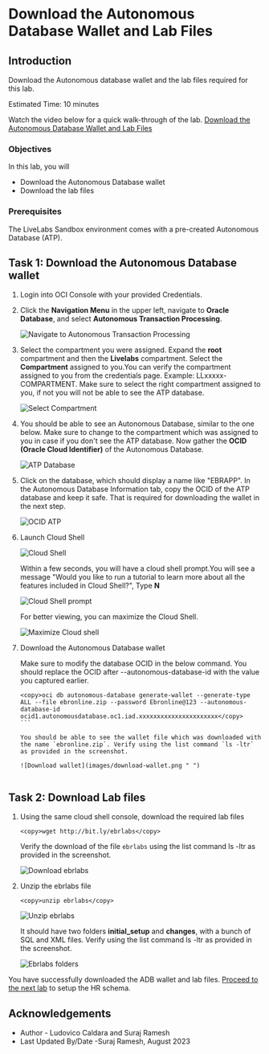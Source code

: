 # Download the Autonomous Database Wallet and Lab Files

## Introduction

Download the Autonomous database wallet and the lab files required for this lab.

Estimated Time: 10 minutes

Watch the video below for a quick walk-through of the lab.
[Download the Autonomous Database Wallet and Lab Files](videohub:1_mfql3sf3)

### Objectives

In this lab, you will

- Download the Autonomous Database wallet
- Download the lab files

### Prerequisites

The LiveLabs Sandbox environment comes with a pre-created Autonomous Database (ATP).

## Task 1: Download the Autonomous Database wallet

1. Login into OCI Console with your provided Credentials.

2. Click the **Navigation Menu** in the upper left, navigate to **Oracle Database**, and select **Autonomous Transaction Processing**.

    ![Navigate to Autonomous Transaction Processing](images/navigate-atp.png " ")

3. Select the compartment you were assigned. Expand the **root** compartment and then the **Livelabs** compartment. Select the **Compartment** assigned to you.You can verify the compartment assigned to you from the credentials page. Example: LLxxxxx-COMPARTMENT. Make sure to select the right compartment assigned to you, if not you will not be able to see the ATP database.

    ![Select Compartment](images/select-compartment.png " ")

4.  You should be able to see an Autonomous Database, similar to the one below. Make sure to change to the compartment which was assigned to you in case if you don't see the ATP database. Now gather the **OCID (Oracle Cloud Identifier)** of the Autonomous Database.

    ![ATP Database](images/atp-database.png " ")

5. Click on the database, which should display a name like "EBRAPP". In the Autonomous Database Information tab, copy the OCID of the ATP database and keep it safe. That is required for downloading the wallet in the next step.

    ![OCID ATP](images/ocid-atp.png " ")

6. Launch Cloud Shell

    ![Cloud Shell](images/cloud-shell.png " ")

    Within a few seconds, you will have a cloud shell prompt.You will see a message "Would you like to run a tutorial to learn more about all the features included in Cloud Shell?", Type **N**

    ![Cloud Shell prompt](images/cloudshell-prompt.png " ")

    For better viewing, you can maximize the Cloud Shell.

    ![Maximize Cloud shell](images/maximize-cloudshell.png " ")

7. Download the Autonomous Database wallet

   Make sure to modify the database OCID in the below command. You should replace the OCID after --autonomous-database-id with the value you captured earlier.

    ````text
    <copy>oci db autonomous-database generate-wallet --generate-type ALL --file ebronline.zip --password Ebronline@123 --autonomous-database-id ocid1.autonomousdatabase.oc1.iad.xxxxxxxxxxxxxxxxxxxxxx</copy>
    ```

    You should be able to see the wallet file which was downloaded with the name `ebronline.zip`. Verify using the list command `ls -ltr` as provided in the screenshot.

    ![Download wallet](images/download-wallet.png " ")


## Task 2: Download Lab files

1. Using the same cloud shell console, download the required lab files

    ```text
    <copy>wget http://bit.ly/ebrlabs</copy>
    ```
    Verify the download of the file `ebrlabs` using the list command ls -ltr as provided in the screenshot.

   ![Download ebrlabs](images/download-ebrlabs.png " ")

2. Unzip the ebrlabs file

    ```text
    <copy>unzip ebrlabs</copy>
    ```

    ![Unzip ebrlabs](images/unzip-ebrlabs.png " ")

    It should have two folders **initial_setup** and **changes**, with a bunch of SQL and XML files. Verify using the list command ls -ltr as provided in the screenshot.

    ![Ebrlabs folders](images/ebrlabs-folders.png " ")

You have successfully downloaded the ADB wallet and lab files. [Proceed to the next lab](#next) to setup the HR schema.

## Acknowledgements

- Author - Ludovico Caldara and Suraj Ramesh
- Last Updated By/Date -Suraj Ramesh, August 2023
